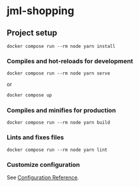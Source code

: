 # jml-shopping

## Project setup
```
docker compose run --rm node yarn install
```

### Compiles and hot-reloads for development
```
docker compose run --rm node yarn serve
```

or

```bash
docker compose up
```

### Compiles and minifies for production
```
docker compose run --rm node yarn build
```

### Lints and fixes files
```
docker compose run --rm node yarn lint
```

### Customize configuration
See [Configuration Reference](https://cli.vuejs.org/config/).
